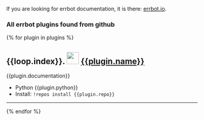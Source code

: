 If you are looking for errbot documentation, it is there: [errbot.io](http://errbot.io/).

### All errbot plugins found from github

{% for plugin in plugins %}
## {{loop.index}}\. <img src="{{plugin.avatar_url}}" width="32">  [{{plugin.name}}]({{plugin.repo}})

{{plugin.documentation}}

- Python {{plugin.python}}
- Install: `!repos install {{plugin.repo}}`

---
{% endfor %}
